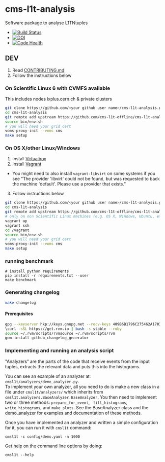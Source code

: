 # cms-l1t-analysis
Software package to analyse L1TNtuples

 - [![Build Status](https://travis-ci.org/cms-l1t-offline/cms-l1t-analysis.svg?branch=master)](https://travis-ci.org/cms-l1t-offline/cms-l1t-analysis)
 - [![DOI](https://zenodo.org/badge/80877637.svg)](https://zenodo.org/badge/latestdoi/80877637)
 - [![Code Health](https://landscape.io/github/cms-l1t-offline/cms-l1t-analysis/master/landscape.svg?style=flat)](https://landscape.io/github/cms-l1t-offline/cms-l1t-analysis/master)


## DEV
 1. Read [CONTRIBUTING.md](https://github.com/cms-l1t-offline/cms-l1t-analysis/blob/master/CONTRIBUTING.md)
 2. Follow the instructions below

### On Scientific Linux 6 with CVMFS available
This includes nodes lxplus.cern.ch & private clusters
```bash
git clone https://github.com/<your github user name>/cms-l1t-analysis.git
cd cms-l1t-analysis
git remote add upstream https://github.com/cms-l1t-offline/cms-l1t-analysis.git
source bin/env.sh
# you will need your grid cert
voms-proxy-init --voms cms
make setup
```

### On OS X/other Linux/Windows
 1. Install [Virtualbox](https://www.virtualbox.org/wiki/Downloads)
 2. Install [Vagrant](https://www.vagrantup.com/downloads.html)
   - You might need to also install `vagrant-libvirt` on some systems if you see "The provider 'libvirt' could not be found, but was requested to
back the machine 'default'. Please use a provider that exists."
 3. Follow instructions below
```bash
git clone https://github.com/<your github user name>/cms-l1t-analysis.git
cd cms-l1t-analysis
git remote add upstream https://github.com/cms-l1t-offline/cms-l1t-analysis.git
# only on non Scientific Linux machines (e.g. OS X, Windows, Ubuntu, etc)
vagrant up
vagrant ssh
cd /vagrant
source bin/env.sh
# you will need your grid cert
voms-proxy-init --voms cms
make setup
```

### running benchmark
```
# install python requirements
pip install -r requirements.txt --user
make benchmark
```

### Generating changelog
```bash
make changelog
```

#### Prerequisites
```bash
gpg --keyserver hkp://keys.gnupg.net --recv-keys 409B6B1796C275462A1703113804BB82D39DC0E3
\curl -sSL https://get.rvm.io | bash -s stable --ruby
source ~/.rvm/scripts/rvmsource ~/.rvm/scripts/rvm
gem install github_changelog_generator
```

### Implementing and running an analysis script
"Analyzers" are the parts of the code that receive events from the input tuples, extracts the relevant data and puts this into the histograms.

You can see an example of an analyzer at: `cmsl1t/analyzers/demo_analyzer.py`.  
To implement your own analyzer, all you need to do is make a new class in a file under `cmsl1t/analyzers/` which inherits from `cmsl1t.analyzers.BaseAnalyzer.BaseAnalyzer`.  You then need to implement two or three methods: `prepare_for_event`, ` fill_histograms`, `write_histograms`, and `make_plots`.  See the BaseAnalyzer class and the demo_analyzer for examples and documentation of these methods.

Once you have implemented an analyzer and written a simple configuration for it, you can run it with `cmsl1t` command:
```
cmsl1t -c config/demo.yaml -n 1000
```

Get help on the command line options by doing:
```
cmsl1t --help
```
